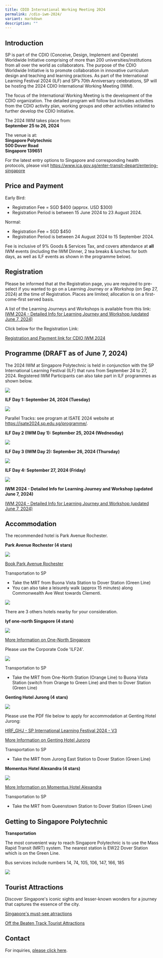 ```yaml
---
title: CDIO International Working Meeting 2024
permalink: /cdio-iwm-2024/
variant: markdown
description: ""
---
```

## Introduction

SP is part of the CDIO (Conceive, Design, Implement and Operate) Worldwide Initiative comprising of more than 200 universities/institutions from all over the world as collaborators. The purpose of the CDIO Worldwide Initiative is to promote collaboration in innovative curriculum design and teaching and learning practices. As part of the International Learning Festival 2024 (ILF) and SP’s 70th Anniversary celebrations, SP will be hosting the 2024 CDIO International Working Meeting (IWM).

The focus of the International Working Meeting is the development of the CDIO organization. The detailed program will follow but includes activities from the CDIO activity plan, working groups and other activities initiated to further develop the CDIO Initiative. 

The 2024 IWM takes place from:  
**September 25 to 26, 2024**

The venue is at:  
**Singapore Polytechnic**  
**500 Dover Road**  
**Singapore 139651**

For the latest entry options to Singapore and corresponding health protocols, please visit <a target="_blank" href="https://www.ica.gov.sg/enter-transit-depart/entering-singapore">https://www.ica.gov.sg/enter-transit-depart/entering-singapore</a>

## Price and Payment

Early Bird:
- Registration Fee = SGD $400 (approx. USD $300)
- Registration Period is between 15 June 2024 to 23 August 2024.

Normal: 
- Registration Fee = SGD $450 
- Registration Period is between 24 August 2024 to 15 September 2024.

Fee is inclusive of 9% Goods &amp; Services Tax, and covers attendance at **all** IWM events (including the IWM Dinner, 2 tea breaks &amp; lunches for both days, as well as ILF events as shown in the programme below).

## Registration

Please be informed that at the Registration page, you are required to pre-select if you wanted to go on a Learning Journey or a Workshop (on Sep 27, 2024) at the time of Registration. Places are limited; allocation is on a first-come-first served basis.

A list of the Learning Journeys and Workshops is available from this link:
<a target="_blank" href="/files/IWM_2024___Detailed_Info_for_Learning_Journey_and_Workshop__June_7_.pdf">IWM 2024 - Detailed Info for Learning Journey and Workshop (updated June 7, 2024)</a>

Click below for the Registration Link:

<a target="_blank" href="https://gateway.flywire.com/v1/transfers?provider=LFZ&amp;payment_destination=sp-cdio">Registration and Payment link for CDIO IWM 2024</a>


## Programme (DRAFT as of June 7, 2024)

The 2024 IWM at Singapore Polytechnic is held in conjunction with the SP International Learning Festival (ILF) that runs from September 24 to 27, 2024. Registered IWM Participants can also take part in ILF programmes as shown below.

![](/images/legend_7_june_2024.png)

**ILF Day 1: September 24, 2024 (Tuesday)**

![](/images/24_Sep_2024.png)

Parallel Tracks: see program at ISATE 2024 website at <a target="_blank" href="https://isate2024.sp.edu.sg/programme/">https://isate2024.sp.edu.sg/programme/</a>.

**ILF Day 2 (IWM Day 1): September 25, 2024 (Wednesday)**

![](/images/25_Sep_2024.png)

**ILF Day 3 (IWM Day 2): September 26, 2024 (Thursday)**

![](/images/26_Sep_2024.png)

**ILF Day 4: September 27, 2024 (Friday)**

![](/images/ILF___Day_4.png)

**IWM 2024 - Detailed Info for Learning Journey and Workshop (updated June 7, 2024)**

<a target="_blank" href="/files/IWM_2024___Detailed_Info_for_Learning_Journey_and_Workshop__June_7_.pdf">IWM 2024 - Detailed Info for Learning Journey and Workshop (updated June 7, 2024)</a>

## Accommodation


The recommended hotel is Park Avenue Rochester.

**Park Avenue Rochester (4 stars)**

![](/images/park_avenue_rochester.jpg)

<a target="_blank" href="https://www.book-secure.com/index.php?s=results&amp;property=sgsin22836&amp;arrival=2024-09-23&amp;departure=2024-09-24&amp;code=SPILF&amp;adults1=1&amp;children1=0&amp;locale=en_GB&amp;currency=SGD&amp;stid=e1la8c0nq&amp;accessCode=SPILF&amp;arrivalDateValue=2024-09-23&amp;fromyear=2024&amp;frommonth=9&amp;fromday=23&amp;nbNightsValue=1&amp;_gl=1*pcpa9k*_ga*NTc0NTA0ODQ4LjE2Nzk2MjM4MDc.*_ga_499YBBGDLQ*MTcwNTY1MTgzNS4yNTUuMC4xNzA1NjUxODM1LjAuMC4w*_ga_M1MCFT0J4G*MTcwNTY1MTgzNS4yMDQuMC4xNzA1NjUxODM1LjAuMC4w&amp;_ga=2.44146592.567353985.1705642226-574504848.1679623807&amp;redir=BIZ-so5523q0o4&amp;Clusternames=ASIASGHTLPARochester&amp;rt=1705651900&amp;connectName=ASIASGHTLPARochester&amp;cname=ASIASGHTLPARochester&amp;Hotelnames=Asia-Sg-Park-Avenue-Rochester&amp;hname=Asia-Sg-Park-Avenue-Rochester&amp;cluster=ASIASGHTLPARochester">Book Park Avenue Rochester</a>

Transportation to SP
* Take the MRT from Buona Vista Station to Dover Station (Green Line)
* You can also take a leisurely walk (approx 15 minutes) along Commonwealth Ave West towards Clementi.

![](/images/walk_to_spcc.png)


There are 3 others hotels nearby for your consideration.

**lyf one-north Singapore (4 stars)**

![](/images/lyf.jpg)

<a target="_blank" href="https://www.discoverasr.com/en/lyf/singapore/lyf-one-north-singapore">More Information on One-North Singapore</a>

Please use the Corporate Code 'ILF24'. 

![](/images/ilf24.png)

Transportation to SP
* Take the MRT from One-North Station (Orange Line) to Buona Vista Station (switch from Orange to Green Line) and then to Dover Station (Green Line)


**Genting Hotel Jurong (4 stars)**

![](/images/genting_hotel_jurong.jpg)

Please use the PDF file below to apply for accommodation at Genting Hotel Jurong:

[HRF_GHJ - SP International Learning Festival 2024 - V3](/files/HRF_GHJ___SP_International_Learning_Festival_2024___V3.pdf)

<a target="_blank" href="https://www.tripadvisor.com.sg/Hotel_Review-g294265-d7612688-Reviews-Genting_Hotel_Jurong-Singapore.html">More Information on Genting Hotel Jurong</a>

Transportation to SP
* Take the MRT from Jurong East Station to Dover Station (Green Line)


**Momentus Hotel Alexandra (4 stars)**

![](/images/momentus_hotel.jpg)

<a target="_blank" href="https://www.momentushotels.com/hotel-alexandra-singapore">More Information on Momentus Hotel Alexandra</a>

Transportation to SP
* Take the MRT from Queenstown Station to Dover Station (Green Line)


## Getting to Singapore Polytechnic


**Transportation**

The most convenient way to reach Singapore Polytechnic is to use the Mass Rapid Transit (MRT) system. The nearest station is EW22 Dover Station which is on the Green Line.

Bus services include numbers 14, 74, 105, 106, 147, 166, 185

![](/images/sp_campus_map.jpg)


## Tourist Attractions


Discover Singapore's iconic sights and lesser-known wonders for a journey that captures the essence of the city.

<a target="_blank" href="/tourist-attractions-2/">Singapore's must-see atrractions</a>

<a target="_blank" href="/off-the-beaten-track/">Off the Beaten Track Tourist Attractions</a>



## Contact

For inquiries, 
[please click here](mailto:SP_CDIO_Centre_for_Teaching@sp.edu.sg).